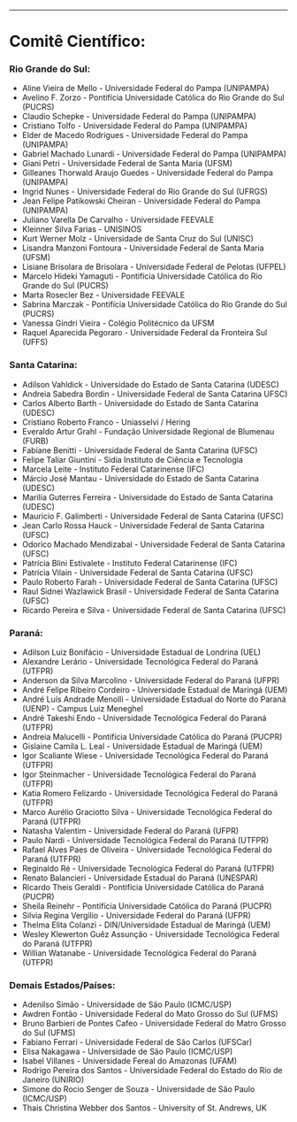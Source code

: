 ﻿---
layout: page-fullwidth
#meta_title: "Dúvidas? Entre em contato conosco"
subheadline: ""
#teaser: "Entre em contato conosco pelo e-mail #eres2020.Universidade Estadual de Maringá (UEM)@gmail.com"
permalink: "/comite_cientifico/"
header:
  image_fullwidth: banner_eres2021.png
---


<hr>

<h1>Comitê Científico:</h1>

<h3>Rio Grande do Sul:</h3>

<ul>
<li> Aline Vieira de Mello - Universidade Federal do Pampa (UNIPAMPA) </li>
<li> Avelino F. Zorzo - Pontifícia Universidade Católica do Rio Grande do Sul (PUCRS) </li>
<li> Claudio Schepke - Universidade Federal do Pampa (UNIPAMPA) </li>
<li> Cristiano Tolfo - Universidade Federal do Pampa (UNIPAMPA) </li>
<li> Elder de Macedo Rodrigues - Universidade Federal do Pampa (UNIPAMPA) </li>
<li> Gabriel Machado Lunardi - Universidade Federal do Pampa (UNIPAMPA) </li>
<li> Giani Petri - Universidade Federal de Santa Maria (UFSM) </li>
<li> Gilleanes Thorwald Araujo Guedes - Universidade Federal do Pampa (UNIPAMPA) </li> 					
<li> Ingrid Nunes - Universidade Federal do Rio Grande do Sul (UFRGS) </li>
<li> Jean Felipe Patikowski Cheiran - Universidade Federal do Pampa (UNIPAMPA) </li>
<li> Juliano Varella De Carvalho - Universidade FEEVALE </li>
<li> Kleinner Silva Farias - UNISINOS </li>
<li> Kurt Werner Molz - Universidade de Santa Cruz do Sul (UNISC) </li>
<li> Lisandra Manzoni Fontoura  - Universidade Federal de Santa Maria (UFSM) </li>
<li> Lisiane Brisolara de Brisolara - Universidade Federal de Pelotas (UFPEL) </li>
<!--<li> Maicon Bernardino da Silveira - Universidade Federal do Pampa (UNIPAMPA) </li>-->
<li> Marcelo Hideki Yamaguti - Pontifícia Universidade Católica do Rio Grande do Sul (PUCRS) </li>
<li> Marta Rosecler Bez - Universidade FEEVALE </li>
<li> Sabrina Marczak - Pontifícia Universidade Católica do Rio Grande do Sul (PUCRS) </li>
<li> Vanessa Gindri Vieira - Colégio Politécnico da UFSM </li>
<li> Raquel Aparecida Pegoraro - Universidade Federal da Fronteira Sul (UFFS) </li>
</ul>

<h3>Santa Catarina:</h3>

<ul>
<li> Adilson Vahldick - Universidade do Estado de Santa Catarina (UDESC)</li>
<li> Andreia Sabedra Bordin - Universidade Federal de Santa Catarina UFSC) </li><!--?-->
<li> Carlos Alberto Barth - Universidade do Estado de Santa Catarina (UDESC) </li>
<li> Cristiano Roberto Franco - Uniasselvi / Hering </li>
<li> Everaldo Artur Grahl - Fundação Universidade Regional de Blumenau (FURB) </li>
<li> Fabiane Benitti - Universidade Federal de Santa Catarina (UFSC) </li><!--?-->
<li> Felipe Taliar Giuntini - Sidia Instituto de Ciência e Tecnologia </li>
<!--<li> Fernando dos Santos - Universidade do Estado de Santa Catarina (UDESC) -->
<li> Marcela Leite - Instituto Federal Catarinense (IFC) </li>
<li> Márcio José Mantau - Universidade do Estado de Santa Catarina (UDESC) </li>
<li> Marilia Guterres Ferreira - Universidade do Estado de Santa Catarina (UDESC) </li>
<li> Maurício F. Galimberti - Universidade Federal de Santa Catarina (UFSC) </li><!--?-->
<li> Jean Carlo Rossa Hauck - Universidade Federal de Santa Catarina (UFSC) </li>
<li> Odorico Machado Mendizabal - Universidade Federal de Santa Catarina (UFSC) </li><!--?-->
<!--<li> Pablo Schoeffel - Universidade do Estado de Santa Catarina (UDESC)</li>-->
<li> Patrícia Blini Estivalete - Instituto Federal Catarinense (IFC) </li>
<li> Patrícia Vilain - Universidade Federal de Santa Catarina (UFSC) </li><!--?-->
<li> Paulo Roberto Farah - Universidade Federal de Santa Catarina (UFSC) </li>
<li> Raul Sidnei Wazlawick Brasil - Universidade Federal de Santa Catarina (UFSC) </li><!--?-->
<li> Ricardo Pereira e Silva - Universidade Federal de Santa Catarina (UFSC) </li><!--?-->
</ul>


<h3>Paraná:</h3>

<ul>
<li> Adilson Luiz Bonifácio - Universidade Estadual de Londrina (UEL) </li>
<li> Alexandre Lerário - Universidade Tecnológica Federal do Paraná (UTFPR)</li>
<li> Anderson da Silva Marcolino - Universidade Federal do Paraná (UFPR) </li>
<li> André Felipe Ribeiro Cordeiro - Universidade Estadual de Maringá (UEM) </li>
<li> André Luís Andrade Menolli - Universidade Estadual do Norte do Paraná (UENP) - Campus Luiz Meneghel </li>
<li> André Takeshi Endo - Universidade Tecnológica Federal do Paraná (UTFPR) </li>
<li> Andreia Malucelli - Pontifícia Universidade Católica do Paraná (PUCPR) </li>
<li> Gislaine Camila L. Leal - Universidade Estadual de Maringá (UEM) </li>
<li> Igor Scaliante Wiese - Universidade Tecnológica Federal do Paraná (UTFPR) </li>
<li> Igor Steinmacher - Universidade Tecnológica Federal do Paraná (UTFPR) </li>
<li> Katia Romero Felizardo - Universidade Tecnológica Federal do Paraná (UTFPR) </li>
<li> Marco Aurélio Graciotto Silva - Universidade Tecnológica Federal do Paraná (UTFPR) </li>
<li> Natasha Valentim - Universidade Federal do Paraná (UFPR) </li>
<li> Paulo Nardi - Universidade Tecnológica Federal do Paraná (UTFPR) </li>
<li> Rafael Alves Paes de Oliveira - Universidade Tecnológica Federal do Paraná (UTFPR) </li>
<li> Reginaldo Ré - Universidade Tecnológica Federal do Paraná (UTFPR) </li>
<li> Renato Balancieri - Universidade Estadual do Paraná (UNESPAR) </li>
<li> Ricardo Theis Geraldi - Pontifícia Universidade Católica do Paraná (PUCPR) </li>
<li> Sheila Reinehr - Pontifícia Universidade Católica do Paraná (PUCPR) </li>
<li> Silvia Regina Vergilio - Universidade Federal do Paraná (UFPR) </li>
<li> Thelma Elita Colanzi - DIN/Universidade Estadual de Maringá (UEM) </li>
<li> Wesley Klewerton Guêz Assunção - Universidade Tecnológica Federal do Paraná (UTFPR) </li>
<li> Willian Watanabe - Universidade Tecnológica Federal do Paraná (UTFPR) </li>
</ul>


<h3>Demais Estados/Países:</h3>

<ul>
<li> Adenilso Simão - Universidade de São Paulo (ICMC/USP)</li>
<li> Awdren Fontão -  Universidade Federal do Mato Grosso do Sul (UFMS)</li>
<li> Bruno Barbieri de Pontes Cafeo - Universidade Federal do Matro Grosso do Sul (UFMS)</li>
<li> Fabiano Ferrari - Universidade Federal de São Carlos (UFSCar) </li>
<li> Elisa Nakagawa - Universidade de São Paulo (ICMC/USP)</li>					
<li> Isabel Villanes - Universidade Fereal do Amazonas (UFAM)</li>
<li> Rodrigo Pereira dos Santos - Universidade Federal do Estado do Rio de Janeiro (UNIRIO) </li>
<li> Simone do Rocio Senger de Souza - Universidade de São Paulo (ICMC/USP) </li>
<li> Thais Christina Webber dos Santos - University of St. Andrews, UK </li>
</ul>
